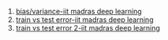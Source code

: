 1. <a href="https://www.youtube.com/watch?v=Y0m136XU65o&list=PLEAYkSg4uSQ1r-2XrJ_GBzzS6I-f8yfRU&index=58">bias/variance-iit madras deep learning</a>
2. <a href="https://www.youtube.com/watch?v=gyGMaNUaeic&list=PLEAYkSg4uSQ1r-2XrJ_GBzzS6I-f8yfRU&index=59">train vs test error-iit madras deep learning</a>
3. <a href="https://www.youtube.com/watch?v=aVAs2YwiDoA&list=PLEAYkSg4uSQ1r-2XrJ_GBzzS6I-f8yfRU&index=60">train vs test error 2-iit madras deep learning
